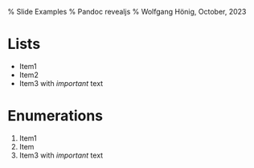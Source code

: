 % Slide Examples
% Pandoc revealjs
% Wolfgang Hönig, October, 2023

# Lists

- Item1
- Item2
- Item3 with *important* text

# Enumerations

1. Item1
2. Item
3. Item3 with *important* text
